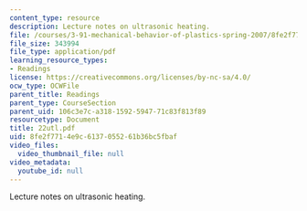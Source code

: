 ```yaml
---
content_type: resource
description: Lecture notes on ultrasonic heating.
file: /courses/3-91-mechanical-behavior-of-plastics-spring-2007/8fe2f7714e9c6137055261b36bc5fbaf_22utl.pdf
file_size: 343994
file_type: application/pdf
learning_resource_types:
- Readings
license: https://creativecommons.org/licenses/by-nc-sa/4.0/
ocw_type: OCWFile
parent_title: Readings
parent_type: CourseSection
parent_uid: 106c3e7c-a318-1592-5947-71c83f813f89
resourcetype: Document
title: 22utl.pdf
uid: 8fe2f771-4e9c-6137-0552-61b36bc5fbaf
video_files:
  video_thumbnail_file: null
video_metadata:
  youtube_id: null
---
```

Lecture notes on ultrasonic heating.